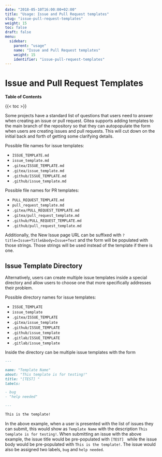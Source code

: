 ```yaml
---
date: "2018-05-10T16:00:00+02:00"
title: "Usage: Issue and Pull Request templates"
slug: "issue-pull-request-templates"
weight: 15
toc: false
draft: false
menu:
  sidebar:
    parent: "usage"
    name: "Issue and Pull Request templates"
    weight: 15
    identifier: "issue-pull-request-templates"
---
```


# Issue and Pull Request Templates

**Table of Contents**

{{< toc >}}

Some projects have a standard list of questions that users need to answer
when creating an issue or pull request. Gitea supports adding templates to the
main branch of the repository so that they can autopopulate the form when users are
creating issues and pull requests. This will cut down on the initial back and forth
of getting some clarifying details.

Possible file names for issue templates:

- `ISSUE_TEMPLATE.md`
- `issue_template.md`
- `.gitea/ISSUE_TEMPLATE.md`
- `.gitea/issue_template.md`
- `.github/ISSUE_TEMPLATE.md`
- `.github/issue_template.md`

Possible file names for PR templates:

- `PULL_REQUEST_TEMPLATE.md`
- `pull_request_template.md`
- `.gitea/PULL_REQUEST_TEMPLATE.md`
- `.gitea/pull_request_template.md`
- `.github/PULL_REQUEST_TEMPLATE.md`
- `.github/pull_request_template.md`

Additionally, the New Issue page URL can be suffixed with `?title=Issue+Title&body=Issue+Text` and the form will be populated with those strings. Those strings will be used instead of the template if there is one.

## Issue Template Directory

Alternatively, users can create multiple issue templates inside a special directory and allow users to choose one that more specifically
addresses their problem.

Possible directory names for issue templates:

- `ISSUE_TEMPLATE`
- `issue_template`
- `.gitea/ISSUE_TEMPLATE`
- `.gitea/issue_template`
- `.github/ISSUE_TEMPLATE`
- `.github/issue_template`
- `.gitlab/ISSUE_TEMPLATE`
- `.gitlab/issue_template`

Inside the directory can be multiple issue templates with the form

```md
---

name: "Template Name"
about: "This template is for testing!"
title: "[TEST] "
labels:

- bug
- "help needed"

---

This is the template!
```

In the above example, when a user is presented with the list of issues they can submit, this would show as `Template Name` with the description
`This template is for testing!`. When submitting an issue with the above example, the issue title would be pre-populated with
`[TEST] ` while the issue body would be pre-populated with `This is the template!`. The issue would also be assigned two labels,
`bug` and `help needed`.
